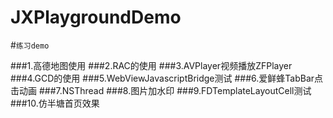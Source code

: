 # JXPlaygroundDemo
#`练习demo`

###1.高德地图使用
###2.RAC的使用
###3.AVPlayer视频播放ZFPlayer
###4.GCD的使用
###5.WebViewJavascriptBridge测试
###6.爱鲜蜂TabBar点击动画
###7.NSThread
###8.图片加水印
###9.FDTemplateLayoutCell测试
###10.仿半塘首页效果

